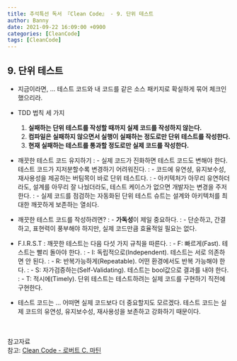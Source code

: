 ```yaml
---
title: 추석특선 독서 『Clean Code』 - 9. 단위 테스트
author: Banny
date: 2021-09-22 16:09:00 +0900
categories: [CleanCode]
tags: [CleanCode]
---
```


## 9. 단위 테스트

- 지금이라면, ... 테스트 코드와 내 코드를 같은 소스 패키지로 확실하게 묶어 체크인했으리라.

- TDD 법칙 세 가지

  1. <strong>실패하는 단위 테스트를 작성할 때까지 실제 코드를 작성하지 않는다.</strong>
  2. <strong>컴파일은 실패하지 않으면서 실행이 실패하는 정도로만 단위 테스트를 작성한다.</strong>
  3. <strong>현재 실패하는 테스트를 통과할 정도로만 실제 코드를 작성한다.</strong>

- 깨끗한 테스트 코드 유지하기
  : - 실제 코드가 진화하면 테스트 코드도 변해야 한다. 테스트 코드가 지저분할수록 변경하기 어려워진다.
  : - 코드에 유연셩, 유지보수성, 재사용성을 제공하는 버팀목이 바로 단위 테스트다.
  : - 아키텍처가 아무리 유연하더라도, 설계를 아무리 잘 나눴더라도, 테스트 케이스가 없으면 개발자는 변경을 주저한다.
  : - 실제 코드를 점검하는 자동화된 단위 테스트 슈트는 설계와 아키텍처를 최대한 깨끗하게 보존하는 열쇠다.

- 깨끗한 테스트 코드를 작성하려면?
  : - <strong>가독성</strong>이 제일 중요하다.
  : - 단순하고, 간결하고, 표현력이 풍부해야 하지만, 실제 코드만큼 효율적일 필요는 없다.

- F.I.R.S.T
  : 깨끗한 테스트는 다음 다섯 가지 규칙을 따른다.
  : - F: 빠르게(Fast). 테스트는 빨리 돌아야 한다.
  : - I: 독립적으로(Independent). 테스트는 서로 의존하면 안 된다.
  : - R: 반복가능하게(Repeatable). 어떤 환경에서도 반복 가능해야 한다.
  : - S: 자가검증하는(Self-Validating). 테스트는 bool값으로 결과를 내야 한다.
  : - T: 적시에(Timely). 단위 테스트는 테스트하려는 실제 코드를 구현하기 직전에 구현한다.

- 테스트 코드는 ... 어떠면 실제 코드보다 더 중요할지도 모르겠다. 테스트 코드는 실제 코드의 유연성, 유지보수성, 재사용성을 보존하고 강화하기 때문이다.

<br>
<br>
참고자료<br>
참고: <a href="http://www.yes24.com/Product/Goods/59626179">Clean Code - 로버트 C. 마틴</a>
